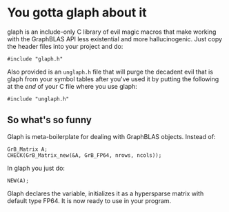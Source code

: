 # You gotta glaph about it

glaph is an include-only C library of evil magic macros that make
working with the GraphBLAS API less existential and more
hallucinogenic.  Just copy the header files into your project and do:

    #include "glaph.h"

Also provided is an `unglaph.h` file that will purge the decadent evil
that is glaph from your symbol tables after you've used it by putting
the following at the *end* of your C file where you use glaph:

    #include "unglaph.h"
    
## So what's so funny

Glaph is meta-boilerplate for dealing with GraphBLAS objects.  Instead of:

    GrB_Matrix A;
    CHECK(GrB_Matrix_new(&A, GrB_FP64, nrows, ncols));
    
In glaph you just do:

    NEW(A);
    
Glaph declares the variable, initializes it as a hypersparse matrix
with default type FP64.  It is now ready to use in your program.

